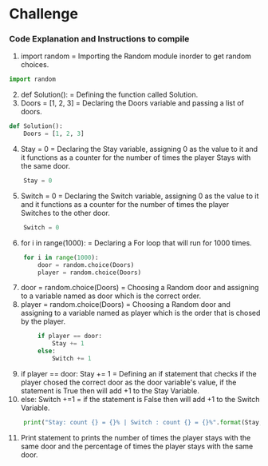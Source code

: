 # Challenge

### Code Explanation and Instructions to compile

1) import random = Importing the Random module inorder to get random choices.
```python
import random
```

2) def Solution():  = Defining the function called Solution.
3) Doors = [1, 2, 3] = Declaring the Doors variable and passing a list of doors.
```python
def Solution():
    Doors = [1, 2, 3]
```

4) Stay = 0 = Declaring the Stay variable, assigning 0 as the value to it and it functions as a counter for the number of times the player Stays with the same door.
```python
    Stay = 0
```
5) Switch = 0 = Declaring the Switch variable, assigning 0 as the value to it and it functions as a counter for the number of times the player Switches to the other door.
```python
    Switch = 0
```

6) for i in range(1000): = Declaring a For loop that will run for 1000 times.
```python
    for i in range(1000):
        door = random.choice(Doors)
        player = random.choice(Doors)
```
7) door = random.choice(Doors) = Choosing a Random door and assigning to a variable named as door which is the correct order.
8) player = random.choice(Doors) = Choosing a Random door and assigning to a variable named as player which is the order that is chosed by the player.

```python
        if player == door:
            Stay += 1
        else:
            Switch += 1
```
9) if player == door: Stay += 1  = Defining an if statement that checks if the player chosed the correct door as the door variable's value, if the statement is True then will add +1 to the Stay Variable.
10) else: Switch +=1  = if the statement is False then will add +1 to the Switch Variable.

```python
    print("Stay: count {} = {}% | Switch : count {} = {}%".format(Stay, Stay/10, Switch, Switch/10)) 
```
11) Print statement to prints the number of times the player stays with the same door and the percentage of times the player stays with the same door.
